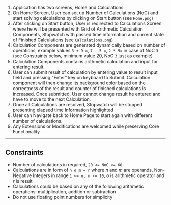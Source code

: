 1. Application has two screens, Home and Calculations
1. On Home Screen, User can set up Number of Calculations (NoC) and start solving calculations by clicking on Start button (see `Home.png`)
1. After clicking on Start button, User is redirected to Calculations Screen where he will be presented with Grid of Arithmetic Calculation Components, Stopwatch with passed time information and current state of Finished Calculations (see `Calculations.png`)
1. Calculation Components are generated dynamically based on number of operations, example values `3 + 9 =`, `7 - 5 =`, `2 * 9=` in case of NoC `3` (see Constraints below, minimum value 20, NoC `3` just as example)
1. Calculation Components contains arithmetic calculation and input for entering result.
1. User can submit result of calculation by entering value to result input field and pressing "Enter" key on keyboard to Submit. Calculation component will then change its background color based on the correctness of the result and counter of finished calculations is increased. Once submitted, User cannot change result he entered and have to move to the next Calculation.
1. Once all Calculations are resolved, Stopwatch will be stopped presenting elapsed time Information highlighted
1. User can Navigate back to Home Page to start again with different number of calculations.
1. Any Extensions or Modifications are welcomed while preserving Core Functionality

---
## Constraints

- Number of calculations in required, `20 <= NoC <= 60`
- Calculations are in form of `n o m = r` where *n* and *m* are operands, Non-Negative Integers in range `1 <= n, m <= 10`, *o* is arithmetic operator and *r* is result
- Calculations could be based on any of the following arithmetic operations: multiplication, addition or subtraction
- Do not use floating point numbers for simplicity
